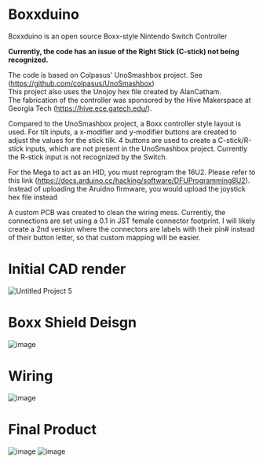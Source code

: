 # Boxxduino
Boxxduino is an open source Boxx-style Nintendo Switch Controller

**Currently, the code has an issue of the Right Stick (C-stick) not being recognized.**

The code is based on Colpasus' UnoSmashbox project. See (https://github.com/colpasus/UnoSmashbox)  
This project also uses the Unojoy hex file created by AlanCatham.  
The fabrication of the controller was sponsored by the Hive Makerspace at Georgia Tech (https://hive.ece.gatech.edu/).  

Compared to the UnoSmashbox project, a Boxx controller style layout is used. 
For tilt inputs, a x-modifier and y-modifier buttons are created to adjust the values for the stick tilk.
4 buttons are used to create a C-stick/R-stick inputs, which are not present in the UnoSmashbox project.
Currently the R-stick input is not recognized by the Switch.

For the Mega to act as an HID, you must reprogram the 16U2. Please refer to this link (https://docs.arduino.cc/hacking/software/DFUProgramming8U2). Instead of uploading the Aruidno firmware, you would upload the joystick hex file instead

A custom PCB was created to clean the wiring mess. Currently, the connections are set using a 0.1 in JST female connector footprint.
I will likely create a 2nd version where the connectors are labels with their pin# instead of their button letter, so that custom mapping will be easier.

# Initial CAD render
![Untitled Project 5](https://user-images.githubusercontent.com/22158510/193434950-6868ec96-03bd-4d92-88cf-b07f3122cfa4.jpg)

# Boxx Shield Deisgn
![image](https://user-images.githubusercontent.com/22158510/193435338-6bb76f84-54d8-4e9f-ad87-38197d8914a6.png)

# Wiring
![image](https://user-images.githubusercontent.com/22158510/196527773-ca274391-d0ed-4067-af54-8c583423543d.png)

# Final Product
![image](https://user-images.githubusercontent.com/22158510/196528117-76f2043a-1c45-41fa-9eb3-baa48df3c536.png)
![image](https://user-images.githubusercontent.com/22158510/196528180-86eab447-4868-46af-9f5e-9d067e85a708.png)


